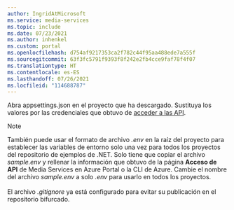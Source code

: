 ```yaml
---
author: IngridAtMicrosoft
ms.service: media-services
ms.topic: include
ms.date: 07/23/2021
ms.author: inhenkel
ms.custom: portal
ms.openlocfilehash: d754af9217353ca2f782c44f95aa488ede7a555f
ms.sourcegitcommit: 63f3fc5791f9393f8f242e2fb4cce9faf78f4f07
ms.translationtype: HT
ms.contentlocale: es-ES
ms.lasthandoff: 07/26/2021
ms.locfileid: "114688787"
---
```

Abra appsettings.json en el proyecto que ha descargado. Sustituya los valores por las credenciales que obtuvo de [acceder a las API](../access-api-howto.md).

> [!NOTE]
> También puede usar el formato de archivo *.env* en la raíz del proyecto para establecer las variables de entorno solo una vez para todos los proyectos del repositorio de ejemplos de .NET. Solo tiene que copiar el archivo *sample.env* y rellenar la información que obtuvo de la página **Acceso de API** de Media Services en Azure Portal o la CLI de Azure. Cambie el nombre del archivo *sample.env* a solo *.env* para usarlo en todos los proyectos.<br/><br/>
> El archivo *.gitignore* ya está configurado para evitar su publicación en el repositorio bifurcado.
